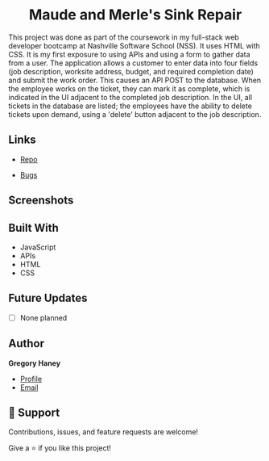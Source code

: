<h1 align="center">Maude and Merle's Sink Repair</h1>

<p align="left">This project was done as part of the coursework in my full-stack web developer bootcamp at Nashville Software School (NSS). It uses HTML with CSS. It is my first exposure to using APIs and using a form to gather data from a user. The application allows a customer to enter data into four fields (job description, worksite address, budget, and required completion date) and submit the work order. This causes an API POST to the database. When the employee works on the ticket, they can mark it as complete, which is indicated in the UI adjacent to the completed job description. In the UI, all tickets in the database are listed; the employees have the ability to delete tickets upon demand, using a 'delete' button adjacent to the job description.</p>

## Links

- [Repo](https://github.com/gregoryhaney/nss-sink-repair "Sink Repair Repo")


- [Bugs](https://github.com/gregoryhaney/nss-sink-repair/issues "Issues Page")


## Screenshots





## Built With

- JavaScript
- APIs
- HTML
- CSS

## Future Updates

- [ ] None planned

## Author

**Gregory Haney**

- [Profile](https://github.com/gregoryhaney "Gregory Haney")
- [Email](mailto:gregory.haney@gmail.com)


## 🤝 Support

Contributions, issues, and feature requests are welcome!

Give a ⭐️ if you like this project!
